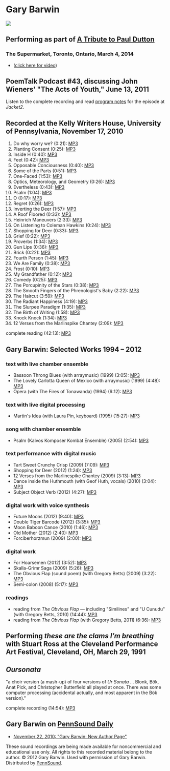 Gary Barwin
===========

![](http://media.sas.upenn.edu/pennsound/authors/Barwin/gary%20barwin%20head%20shot.jpg)

Performing as part of [A Tribute to Paul Dutton](Dutton-Tribute.php)
--------------------------------------------------------------------

### The Supermarket, Toronto, Ontario, March 4, 2014

-   ([click here for video](Dutton-Tribute.php))

PoemTalk Podcast \#43, discussing John Wieners' "The Acts of Youth," June 13, 2011
----------------------------------------------------------------------------------

Listen to the complete recording and read [program notes](http://jacket2.org/commentary/wieners-night-poemtalk-43) for the episode at *Jacket2*.

Recorded at the Kelly Writers House, University of Pennsylvania, November 17, 2010
----------------------------------------------------------------------------------

1.  Do why worry we? (0:21): [MP3](http://media.sas.upenn.edu/pennsound/authors/Barwin/Barwin-Gary_01_Do-why-worry-we_KWH-UPenn_11-17-10.mp3)
2.  Planting Consent (0:25): [MP3](http://media.sas.upenn.edu/pennsound/authors/Barwin/Barwin-Gary_02_Planting-Consent_KWH-UPenn_11-17-10.mp3)
3.  Inside H (0:40): [MP3](http://media.sas.upenn.edu/pennsound/authors/Barwin/Barwin-Gary_03_Inside-H_KWH-UPenn_11-17-10.mp3)
4.  Feet (0:42): [MP3](http://media.sas.upenn.edu/pennsound/authors/Barwin/Barwin-Gary_04_Feet_KWH-UPenn_11-17-10.mp3)
5.  Opposable Conciousness (0:40): [MP3](http://media.sas.upenn.edu/pennsound/authors/Barwin/Barwin-Gary_05_Opposable-Conciousness_KWH-UPenn_11-17-10.mp3)
6.  Some of the Parts (0:51): [MP3](http://media.sas.upenn.edu/pennsound/authors/Barwin/Barwin-Gary_06_Some-of-the-Parts_KWH-UPenn_11-17-10.mp3)
7.  One-Faced (1:53): [MP3](http://media.sas.upenn.edu/pennsound/authors/Barwin/Barwin-Gary_07_One-Faced_KWH-UPenn_11-17-10.mp3)
8.  Optics, Meteorology, and Geometry (0:26): [MP3](http://media.sas.upenn.edu/pennsound/authors/Barwin/Barwin-Gary_08_Optics-Meteorology-and-Geometry_KWH-UPenn_11-17-10.mp3)
9.  Evertheless (0:43): [MP3](http://media.sas.upenn.edu/pennsound/authors/Barwin/Barwin-Gary_09_Evertheless_KWH-UPenn_11-17-10.mp3)
10. Psalm (1:04): [MP3](http://media.sas.upenn.edu/pennsound/authors/Barwin/Barwin-Gary_10_Psalm_KWH-UPenn_11-17-10.mp3)
11. O (0:17): [MP3](http://media.sas.upenn.edu/pennsound/authors/Barwin/Barwin-Gary_11_O_KWH-UPenn_11-17-10.mp3)
12. Regret (0:26): [MP3](http://media.sas.upenn.edu/pennsound/authors/Barwin/Barwin-Gary_12_Regret_KWH-UPenn_11-17-10.mp3)
13. Inverting the Deer (1:57): [MP3](http://media.sas.upenn.edu/pennsound/authors/Barwin/Barwin-Gary_13_Inverting-the-Deer_KWH-UPenn_11-17-10.mp3)
14. A Roof Floored (0:33): [MP3](http://media.sas.upenn.edu/pennsound/authors/Barwin/Barwin-Gary_14_A-Roof-Floored_KWH-UPenn_11-17-10.mp3)
15. Heinrich Maneuvers (2:33): [MP3](http://media.sas.upenn.edu/pennsound/authors/Barwin/Barwin-Gary_15_Heinrich-Maneuvers_KWH-UPenn_11-17-10.mp3)
16. On Listening to Coleman Hawkins (0:24): [MP3](http://media.sas.upenn.edu/pennsound/authors/Barwin/Barwin-Gary_16_On-Listening-to-Coleman-Hawkins_KWH-UPenn_11-17-10.mp3)
17. Shopping for Deer (0:33): [MP3](http://media.sas.upenn.edu/pennsound/authors/Barwin/Barwin-Gary_17_Shopping-for-Deer_KWH-UPenn_11-17-10.mp3)
18. Grief (0:22): [MP3](http://media.sas.upenn.edu/pennsound/authors/Barwin/Barwin-Gary_18_Grief_KWH-UPenn_11-17-10.mp3)
19. Proverbs (1:34): [MP3](http://media.sas.upenn.edu/pennsound/authors/Barwin/Barwin-Gary_19_Proverbs_KWH-UPenn_11-17-10.mp3)
20. Gun Lips (0:36): [MP3](http://media.sas.upenn.edu/pennsound/authors/Barwin/Barwin-Gary_20_Gun-Lips_KWH-UPenn_11-17-10.mp3)
21. Brick (0:22): [MP3](http://media.sas.upenn.edu/pennsound/authors/Barwin/Barwin-Gary_21_Brick_KWH-UPenn_11-17-10.mp3)
22. Fourth Person (1:45): [MP3](http://media.sas.upenn.edu/pennsound/authors/Barwin/Barwin-Gary_22_Fourth-Person_KWH-UPenn_11-17-10.mp3)
23. We Are Family (0:38): [MP3](http://media.sas.upenn.edu/pennsound/authors/Barwin/Barwin-Gary_23_We-Are-Family_KWH-UPenn_11-17-10.mp3)
24. Frost (0:10): [MP3](http://media.sas.upenn.edu/pennsound/authors/Barwin/Barwin-Gary_24_Frost_KWH-UPenn_11-17-10.mp3)
25. My Grandfather (0:12): [MP3](http://media.sas.upenn.edu/pennsound/authors/Barwin/Barwin-Gary_25_My-Grandfather_KWH-UPenn_11-17-10.mp3)
26. Comedy (0:25): [MP3](http://media.sas.upenn.edu/pennsound/authors/Barwin/Barwin-Gary_26_Comedy_KWH-UPenn_11-17-10.mp3)
27. The Porcupinity of the Stars (0:38): [MP3](http://media.sas.upenn.edu/pennsound/authors/Barwin/Barwin-Gary_27_The-Porcupinity-of-the-Stars_KWH-UPenn_11-17-10.mp3)
28. The Smooth Fingers of the Phrenologist's Baby (2:22): [MP3](http://media.sas.upenn.edu/pennsound/authors/Barwin/Barwin-Gary_28_The-Smooth-Fingers-of-the-Phrenologists-Baby_KWH-UPenn_11-17-10.mp3)
29. The Haircut (3:59): [MP3](http://media.sas.upenn.edu/pennsound/authors/Barwin/Barwin-Gary_29_The-Haircut_KWH-UPenn_11-17-10.mp3)
30. The Radiant Happiness (4:19): [MP3](http://media.sas.upenn.edu/pennsound/authors/Barwin/Barwin-Gary_30_The-Radiant-Happiness_KWH-UPenn_11-17-10.mp3)
31. The Slurpee Paradigm (1:35): [MP3](http://media.sas.upenn.edu/pennsound/authors/Barwin/Barwin-Gary_31_The-Slurpee-Paradigm_KWH-UPenn_11-17-10.mp3)
32. The Birth of Writing (1:58): [MP3](http://media.sas.upenn.edu/pennsound/authors/Barwin/Barwin-Gary_32_The-Birth-of-Writing_KWH-UPenn_11-17-10.mp3)
33. Knock Knock (1:34): [MP3](http://media.sas.upenn.edu/pennsound/authors/Barwin/Barwin-Gary_33_Knock-Knock_KWH-UPenn_11-17-10.mp3)
34. 12 Verses from the Marlinspike Chantey (2:09): [MP3](http://media.sas.upenn.edu/pennsound/authors/Barwin/Barwin-Gary_34_12-Verses-from-the-Marlinespike-Chantey_KWH-UPenn_11-17-10.mp3)

complete reading (42:13): [MP3](http://media.sas.upenn.edu/pennsound/authors/Barwin/Barwin-Gary_reading_KWH-UPenn_11-17-10.mp3)


Gary Barwin: Selected Works 1994 – 2012
---------------------------------------

### text with live chamber ensemble

-   Bassoon Throng Blues (with arraymusic) (1999) (3:05): [MP3](http://media.sas.upenn.edu/pennsound/authors/Barwin/New-2012/Barwin-Gary_Bassoon-Throng-Blues_1999.mp3)
-   The Lovely Carlotta Queen of Mexico (with arraymusic) (1999) (4:48): [MP3](http://media.sas.upenn.edu/pennsound/authors/Barwin/New-2012/Barwin-Gary_Lovely-Carlotta-Queen-of-Mexico_2009.mp3)
-   Opera (with The Fires of Tonawanda) (1994) (6:12): [MP3](http://media.sas.upenn.edu/pennsound/authors/Barwin/New-2012/Barwin-Gary_Opera_1994.mp3)

### text with live digital processing

-   Martin's Idea (with Laura Pin, keyboard) (1995) (15:27): [MP3](http://media.sas.upenn.edu/pennsound/authors/Barwin/New-2012/Barwin-Gary_Martins-Idea_1995.mp3)

### song with chamber ensemble

-   Psalm (Kalvos Komposer Kombat Ensemble) (2005) (2:54): [MP3](http://media.sas.upenn.edu/pennsound/authors/Barwin/New-2012/Barwin-Gary_Psalm_2005.mp3)

### text performance with digital music

-   Tart Sweet Crunchy Crisp (2009) (7:09): [MP3](http://media.sas.upenn.edu/pennsound/authors/Barwin/New-2012/Barwin-Gary_Tart-Sweet-Crunchy-Crisp_2009.mp3)
-   Shopping for Deer (2012) (1:24): [MP3](http://media.sas.upenn.edu/pennsound/authors/Barwin/New-2012/Barwin-Gary_Shopping-for-Deer_2012.mp3)
-   12 Verses from the Marlinespike Chantey (2009) (3:13): [MP3](http://media.sas.upenn.edu/pennsound/authors/Barwin/New-2012/Barwin-Gary_12-Verses-from-the-Marlinspike-Chantey_2009.mp3)
-   Dance inside the Huthmouth (with Geof Huth, vocals) (2010) (3:04): [MP3](http://media.sas.upenn.edu/pennsound/authors/Barwin/New-2012/Barwin-Gary_Dance-Inside-the-Huthmouth_2010.mp3)
-   Subject Object Verb (2012) (4:27): [MP3](http://media.sas.upenn.edu/pennsound/authors/Barwin/New-2012/Barwin-Gary_Subject-Object-Verb_2012.mp3)

### digital work with voice synthesis

-   Future Moons (2012) (9:40): [MP3](http://media.sas.upenn.edu/pennsound/authors/Barwin/New-2012/Barwin-Gary_Future-Moons_2012.mp3)
-   Double Tiger Barcode (2012) (3:35): [MP3](http://media.sas.upenn.edu/pennsound/authors/Barwin/New-2012/Barwin-Gary_Double-Tiger-Barcode_2012.mp3)
-   Moon Baboon Canoe (2010) (1:46): [MP3](http://media.sas.upenn.edu/pennsound/authors/Barwin/New-2012/Barwin-Gary_Moon-Baboon-Canoe_2010.mp3)
-   Old Mother (2012) (2:40): [MP3](http://media.sas.upenn.edu/pennsound/authors/Barwin/New-2012/Barwin-Gary_Old-Mother_2012.mp3)
-   Forciberhorzmun (2009) (2:00): [MP3](http://media.sas.upenn.edu/pennsound/authors/Barwin/New-2012/Barwin-Gary_Forciberhorzmun_2009.mp3)

### digital work

-   For Hoarsemen (2012) (3:52): [MP3](http://media.sas.upenn.edu/pennsound/authors/Barwin/New-2012/Barwin-Gary_For-Hoarsemen_2012.mp3)
-   Skalla-Grimr Saga (2009) (5:26): [MP3](http://media.sas.upenn.edu/pennsound/authors/Barwin/New-2012/Barwin-Gary_Skalla-Grimr-Saga_2009.mp3)
-   The Obvious Flap (sound poem) (with Gregory Betts) (2009) (3:22): [MP3](http://media.sas.upenn.edu/pennsound/authors/Barwin/New-2012/Barwin-Gary_The-Obvious-Flap_2009.mp3)
-   Semi-colon (2008) (5:17): [MP3](http://media.sas.upenn.edu/pennsound/authors/Barwin/New-2012/Barwin-Gary_Semi-colon_2008.mp3)

### readings

-   reading from *The Obvious Flap* — including "Similines" and "U Cunudu" (with Gregory Betts, 2010) (14:44): [MP3](http://media.sas.upenn.edu/pennsound/authors/Barwin/New-2012/Barwin-Gary_Reading-from-the-obvious-flap-Similines_U-Cunudu_2010.mp3)
-   reading from *The Obvious Flap* (with Gregory Betts, 2011) (6:36): [MP3](http://media.sas.upenn.edu/pennsound/authors/Barwin/New-2012/Barwin-Gary_Reading-from-the-Obvious-Flap_2011.mp3)

  

Performing *these are the clams I’m breathing* with Stuart Ross at the Cleveland Performance Art Festival, Cleveland, OH, March 29, 1991
----------------------------------------------------------------------------------------------------------------------------------------


*Oursonata*
-----------

"a choir version (a mash-up) of four versions of *Ur Sonata* ... Blonk, Bök, Anat Pick, and Christopher Butterfield all played at once. There was some computer processing (accidental actually, and most apparent in the Bök version)."

  

complete recording (14:54): [MP3](http://media.sas.upenn.edu/pennsound/authors/Barwin/Barwin-Gary_Oursonata.mp3)

  

Gary Barwin on [PennSound Daily](http://writing.upenn.edu/pennsound/daily/)
---------------------------------------------------------------------------

-   [November 22, 2010: "Gary Barwin: New Author Page"](http://writing.upenn.edu/pennsound/daily/201011.php#22_01:50)

These sound recordings are being made available for noncommercial and educational use only. All rights to this recorded material belong to the author.
© 2012 Gary Barwin. Used with permission of Gary Barwin. Distributed by [PennSound](http://writing.upenn.edu/pennsound/).

